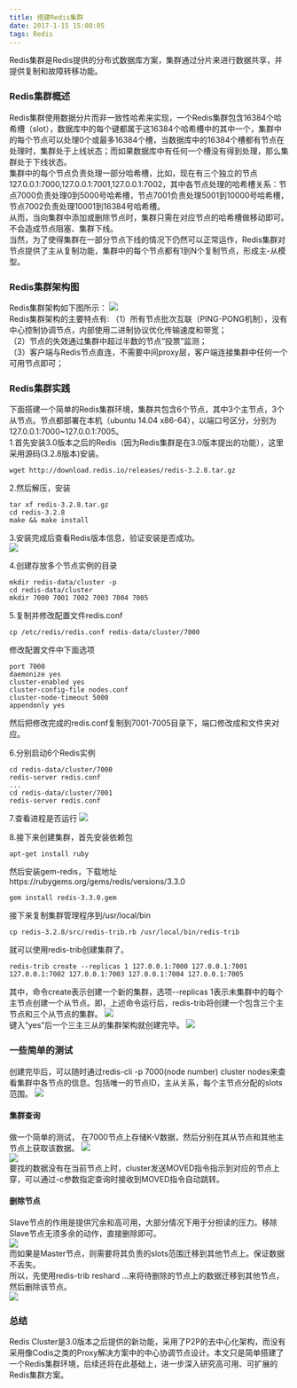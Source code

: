 ```yaml
---
title: 搭建Redis集群
date: 2017-1-15 15:08:05
tags: Redis
---
```


Redis集群是Redis提供的分布式数据库方案，集群通过分片来进行数据共享，并提供复制和故障转移功能。    
<!--more-->
### Redis集群概述
Redis集群使用数据分片而非一致性哈希来实现，一个Redis集群包含16384个哈希槽（slot），数据库中的每个键都属于这16384个哈希槽中的其中一个，集群中的每个节点可以处理0个或最多16384个槽，当数据库中的16384个槽都有节点在处理时，集群处于上线状态；而如果数据库中有任何一个槽没有得到处理，那么集群处于下线状态。        
集群中的每个节点负责处理一部分哈希槽，比如，现在有三个独立的节点127.0.0.1:7000,127.0.0.1:7001,127.0.0.1:7002，其中各节点处理的哈希槽关系：节点7000负责处理0到5000号哈希槽，节点7001负责处理5001到10000号哈希槽，节点7002负责处理10001到16384号哈希槽。      
从而，当向集群中添加或删除节点时，集群只需在对应节点的哈希槽做移动即可。不会造成节点阻塞、集群下线。    
当然，为了使得集群在一部分节点下线的情况下仍然可以正常运作，Redis集群对节点提供了主从复制功能，集群中的每个节点都有1到N个复制节点，形成主-从模型。

### Redis集群架构图
Redis集群架构如下图所示：
![](http://i.imgur.com/O4QfdDF.jpg)    
Redis集群架构的主要特点有:
（1）所有节点批次互联（PING-PONG机制），没有中心控制协调节点，内部使用二进制协议优化传输速度和带宽；     
（2）节点的失效通过集群中超过半数的节点“投票”监测；        
（3）客户端与Redis节点直连，不需要中间proxy层，客户端连接集群中任何一个可用节点即可；    

### Redis集群实践
下面搭建一个简单的Redis集群环境，集群共包含6个节点，其中3个主节点，3个从节点。节点都部署在本机（ubuntu 14.04 x86-64），以端口号区分，分别为127.0.0.1:7000~127.0.0.1:7005。    
1.首先安装3.0版本之后的Redis（因为Redis集群是在3.0版本提出的功能），这里采用源码(3.2.8版本)安装。

	wget http://download.redis.io/releases/redis-3.2.8.tar.gz

2.然后解压，安装
	
	tar xf redis-3.2.8.tar.gz    
	cd redis-3.2.8       
	make && make install

3.安装完成后查看Redis版本信息，验证安装是否成功。    
![](http://i.imgur.com/6QuQXPQ.png)

4.创建存放多个节点实例的目录

	mkdir redis-data/cluster -p
	cd redis-data/cluster
	mkdir 7000 7001 7002 7003 7004 7005

5.复制并修改配置文件redis.conf

	cp /etc/redis/redis.conf redis-data/cluster/7000

修改配置文件中下面选项
	
	port 7000
	daemonize yes
	cluster-enabled yes
	cluster-config-file nodes.conf
	cluster-node-timeout 5000
	appendonly yes

然后把修改完成的redis.conf复制到7001-7005目录下，端口修改成和文件夹对应。 
	  
6.分别启动6个Redis实例

	cd redis-data/cluster/7000
	redis-server redis.conf
	...
	cd redis-data/cluster/7001
	redis-server redis.conf

7.查看进程是否运行
![](http://i.imgur.com/nWUeGum.png)

8.接下来创建集群，首先安装依赖包

	apt-get install ruby

然后安装gem-redis，下载地址https://rubygems.org/gems/redis/versions/3.3.0

	gem install redis-3.3.0.gem

接下来复制集群管理程序到/usr/local/bin

	cp redis-3.2.8/src/redis-trib.rb /usr/local/bin/redis-trib

就可以使用redis-trib创建集群了。

	redis-trib create --replicas 1 127.0.0.1:7000 127.0.0.1:7001 127.0.0.1:7002 127.0.0.1:7003 127.0.0.1:7004 127.0.0.1:7005

其中，命令create表示创建一个新的集群，选项--replicas 1表示未集群中的每个主节点创建一个从节点。即，上述命令运行后，redis-trib将创建一个包含三个主节点和三个从节点的集群。 
![](http://i.imgur.com/6jhul4S.png)   
键入“yes”后一个三主三从的集群架构就创建完毕。
![](http://i.imgur.com/WTTZPh8.png)

### 一些简单的测试
创建完毕后，可以随时通过redis-cli -p 7000(node number) cluster nodes来查看集群中各节点的信息。包括唯一的节点ID，主从关系，每个主节点分配的slots范围。 
![](http://i.imgur.com/jJcOqwB.png)
#### 集群查询
做一个简单的测试，	在7000节点上存储K-V数据，然后分别在其从节点和其他主节点上获取该数据。
![](http://i.imgur.com/X3GWKHJ.png)    
![](http://i.imgur.com/a0P55nA.png)  
要找的数据没有在当前节点上时，cluster发送MOVED指令指示到对应的节点上穿，可以通过-c参数指定查询时接收到MOVED指令自动跳转。

#### 删除节点
Slave节点的作用是提供冗余和高可用，大部分情况下用于分担读的压力。移除Slave节点无须多余的动作，直接删除即可。    
![](http://i.imgur.com/Hr2xMz6.png)   
而如果是Master节点，则需要将其负责的slots范围迁移到其他节点上。保证数据不丢失。   
所以，先使用redis-trib reshard ...来将待删除的节点上的数据迁移到其他节点，然后删除该节点。    
![](http://i.imgur.com/xLG6ctH.png)

### 总结
Redis Cluster是3.0版本之后提供的新功能，采用了P2P的去中心化架构，而没有采用像Codis之类的Proxy解决方案中的中心协调节点设计。本文只是简单搭建了一个Redis集群环境，后续还将在此基础上，进一步深入研究高可用、可扩展的Redis集群方案。


